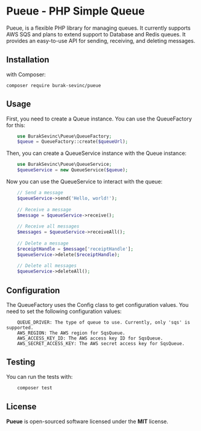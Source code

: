 # Pueue - PHP Simple Queue

Pueue, is a flexible PHP library for managing queues. It currently supports AWS SQS and plans to extend
support to Database and Redis queues. It provides an easy-to-use API for sending, receiving, and deleting messages.

## Installation

with Composer:

    composer require burak-sevinc/pueue  

## Usage

First, you need to create a Queue instance. You can use the QueueFactory for this:

```php
    use BurakSevinc\Pueue\QueueFactory;
    $queue = QueueFactory::create($queueUrl);  
```

Then, you can create a QueueService instance with the Queue instance:

```php
    use BurakSevinc\Pueue\QueueService;
    $queueService = new QueueService($queue);  
```

Now you can use the QueueService to interact with the queue:

```php
    // Send a message  
    $queueService->send('Hello, world!');  
      
    // Receive a message  
    $message = $queueService->receive();  
      
    // Receive all messages  
    $messages = $queueService->receiveAll();  
      
    // Delete a message  
    $receiptHandle = $message['receiptHandle'];
    $queueService->delete($receiptHandle);  
      
    // Delete all messages  
    $queueService->deleteAll();  
```

## Configuration

The QueueFactory uses the Config class to get configuration values. You need to set the following configuration values:

```
    QUEUE_DRIVER: The type of queue to use. Currently, only 'sqs' is supported.  
    AWS_REGION: The AWS region for SqsQueue.  
    AWS_ACCESS_KEY_ID: The AWS access key ID for SqsQueue.  
    AWS_SECRET_ACCESS_KEY: The AWS secret access key for SqsQueue.  
```

## Testing

You can run the tests with:

```php
    composer test
```

## License

**Pueue** is open-sourced software licensed under the **MIT** license.
